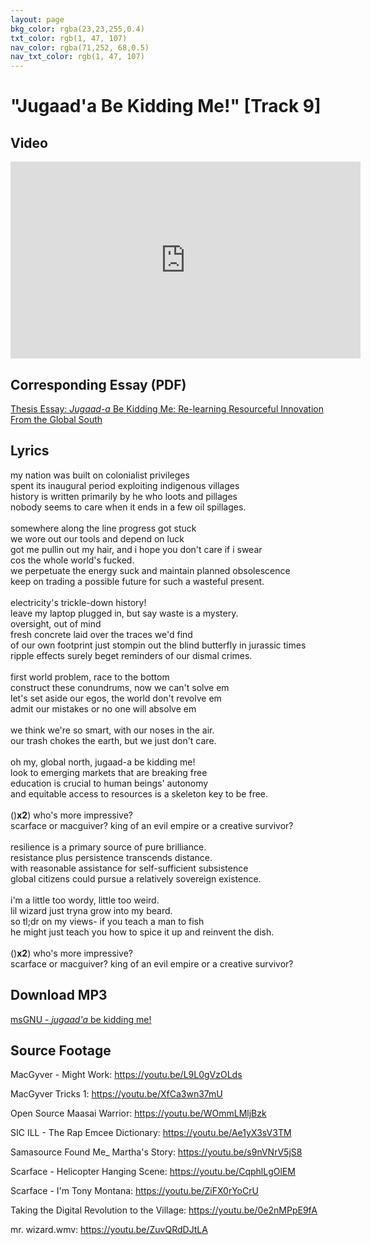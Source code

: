 ```yaml
---
layout: page
bkg_color: rgba(23,23,255,0.4)
txt_color: rgb(1, 47, 107)
nav_color: rgba(71,252, 68,0.5)
nav_txt_color: rgb(1, 47, 107)
---
```


# "Jugaad'a Be Kidding Me!" [Track 9]

<!-- ## Background & Credits -->

## Video

<div class="embed-responsive embed-responsive-16by9">
  <iframe width="560" height="315" src="https://www.youtube.com/embed/DmHZRpBI1os" frameborder="0" allowfullscreen></iframe>
</div>

## Corresponding Essay (PDF)

[Thesis Essay: *Jugaad-a* Be Kidding Me: Re-learning Resourceful Innovation From the Global South](/pdfs/chelsea_palmer_2015_SIC_essay8.pdf)

## Lyrics

my nation was built on colonialist privileges<br>
spent its inaugural period exploiting indigenous villages<br>
history is written primarily by he who loots and pillages<br>
nobody seems to care when it ends in a few oil spillages.<br>
<br>
somewhere along the line progress got stuck<br>
we wore out our tools and depend on luck<br>
got me pullin out my hair, and i hope you don't care if i swear<br>
cos the whole world's fucked.<br>
we perpetuate the energy suck and maintain planned obsolescence<br>
keep on trading a possible future for such a wasteful present.<br>
<br>
electricity's trickle-down history!<br>
leave my laptop plugged in, but say waste is a mystery.<br>
oversight, out of mind<br>
fresh concrete laid over the traces we'd find<br>
of our own footprint just stompin out the blind butterfly in jurassic times<br>
ripple effects surely beget reminders of our dismal crimes.<br>
<br>
first world problem, race to the bottom<br>
construct these conundrums, now we can't solve em<br>
let's set aside our egos, the world don't revolve em<br>
admit our mistakes or no one will absolve em<br>
<br>
we think we're so smart, with our noses in the air.<br>
our trash chokes the earth, but we just don't care.<br>
<br>
oh my, global north, jugaad-a be kidding me!<br>
look to emerging markets that are breaking free<br>
education is crucial to human beings' autonomy<br>
and equitable access to resources is a skeleton key to be free.<br>
<br>
()<b>x2</b>) who's more impressive?<br>
scarface or macguiver?
king of an evil empire or a creative survivor?<br>
<br>
resilience is a primary source of pure brilliance.<br>
resistance plus persistence transcends distance.<br>
with reasonable assistance for self-sufficient subsistence<br>
global citizens could pursue a relatively sovereign existence.<br>
<br>
i'm a little too wordy, little too weird.<br>
lil wizard just tryna grow into my beard.<br>
so tl;dr on my views- if you teach a man to fish<br>
he might just teach you how to spice it up and reinvent the dish.<br>
<br>
()<b>x2</b>) who's more impressive?<br>
scarface or macguiver?
king of an evil empire or a creative survivor?<br>


## Download MP3

[msGNU - *jugaad'a* be kidding me!](/mp3s/msGNU-IOT.mp3)


## Source Footage

MacGyver - Might Work: https://youtu.be/L9L0gVzOLds

MacGyver Tricks 1: https://youtu.be/XfCa3wn37mU

Open Source Maasai Warrior: https://youtu.be/WOmmLMljBzk

SIC ILL - The Rap Emcee Dictionary: https://youtu.be/Ae1yX3sV3TM

Samasource Found Me_ Martha's Story: https://youtu.be/s9nVNrV5jS8

Scarface - Helicopter Hanging Scene: https://youtu.be/CqphlLgOlEM

Scarface - I'm Tony Montana: https://youtu.be/ZiFX0rYoCrU

Taking the Digital Revolution to the Village: https://youtu.be/0e2nMPpE9fA

mr. wizard.wmv: https://youtu.be/ZuvQRdDJtLA
